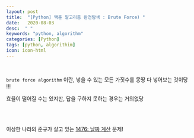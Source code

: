 ```yaml
---
layout: post
title:  "[Python] 백준 알고리즘 완전탐색 : Brute Force) "
date:   2020-08-03
desc:  " "
keywords: "python, algorithm"
categories: [Python]
tags: [python, algorithim]
icon: icon-html
---
```





<br>




`brute force algorithm` 이란, 넣을 수 있는 모든 가짓수를 몽땅 다 넣어보는 것이당 !!!

효율이 떨어질 수는 있지만, 답을 구하지 못하는 경우는 거의없당


<br>


<br>



이상한 나라의 준규가 살고 있는 [1476: 날짜 계산](https://www.acmicpc.net/problem/1476) 문제! 


```python
```



<br>



```python
```



<br>


```python
```



<br>


```python
```



<br>
